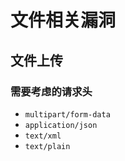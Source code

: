 # 文件相关漏洞

## 文件上传

### 需要考虑的请求头

- `multipart/form-data`
- `application/json`
- `text/xml`
- `text/plain`
